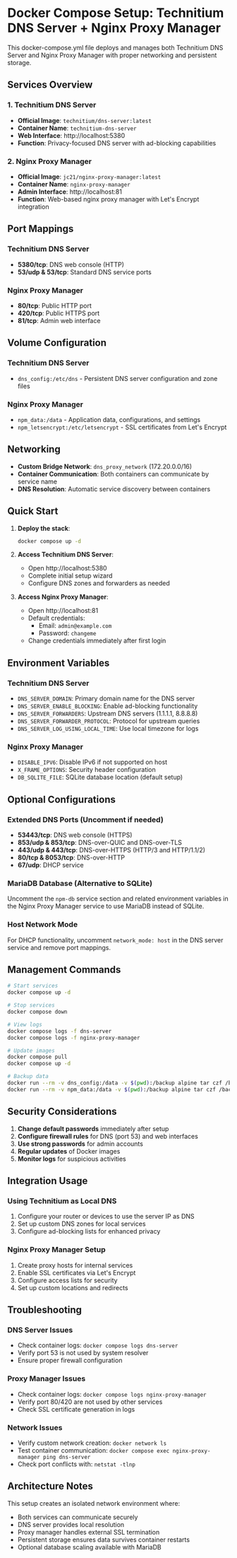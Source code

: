 # Docker Compose Setup: Technitium DNS Server + Nginx Proxy Manager

This docker-compose.yml file deploys and manages both Technitium DNS Server and Nginx Proxy Manager with proper networking and persistent storage.

## Services Overview

### 1. Technitium DNS Server
- **Official Image**: `technitium/dns-server:latest`
- **Container Name**: `technitium-dns-server`
- **Web Interface**: http://localhost:5380
- **Function**: Privacy-focused DNS server with ad-blocking capabilities

### 2. Nginx Proxy Manager
- **Official Image**: `jc21/nginx-proxy-manager:latest`
- **Container Name**: `nginx-proxy-manager`
- **Admin Interface**: http://localhost:81
- **Function**: Web-based nginx proxy manager with Let's Encrypt integration

## Port Mappings

### Technitium DNS Server
- **5380/tcp**: DNS web console (HTTP)
- **53/udp & 53/tcp**: Standard DNS service ports

### Nginx Proxy Manager
- **80/tcp**: Public HTTP port
- **420/tcp**: Public HTTPS port
- **81/tcp**: Admin web interface

## Volume Configuration

### Technitium DNS Server
- `dns_config:/etc/dns` - Persistent DNS server configuration and zone files

### Nginx Proxy Manager
- `npm_data:/data` - Application data, configurations, and settings
- `npm_letsencrypt:/etc/letsencrypt` - SSL certificates from Let's Encrypt

## Networking

- **Custom Bridge Network**: `dns_proxy_network` (172.20.0.0/16)
- **Container Communication**: Both containers can communicate by service name
- **DNS Resolution**: Automatic service discovery between containers

## Quick Start

1. **Deploy the stack**:
   ```bash
   docker compose up -d
   ```

2. **Access Technitium DNS Server**:
   - Open http://localhost:5380
   - Complete initial setup wizard
   - Configure DNS zones and forwarders as needed

3. **Access Nginx Proxy Manager**:
   - Open http://localhost:81
   - Default credentials:
     - Email: `admin@example.com`
     - Password: `changeme`
   - Change credentials immediately after first login

## Environment Variables

### Technitium DNS Server
- `DNS_SERVER_DOMAIN`: Primary domain name for the DNS server
- `DNS_SERVER_ENABLE_BLOCKING`: Enable ad-blocking functionality
- `DNS_SERVER_FORWARDERS`: Upstream DNS servers (1.1.1.1, 8.8.8.8)
- `DNS_SERVER_FORWARDER_PROTOCOL`: Protocol for upstream queries
- `DNS_SERVER_LOG_USING_LOCAL_TIME`: Use local timezone for logs

### Nginx Proxy Manager
- `DISABLE_IPV6`: Disable IPv6 if not supported on host
- `X_FRAME_OPTIONS`: Security header configuration
- `DB_SQLITE_FILE`: SQLite database location (default setup)

## Optional Configurations

### Extended DNS Ports (Uncomment if needed)
- **53443/tcp**: DNS web console (HTTPS)
- **853/udp & 853/tcp**: DNS-over-QUIC and DNS-over-TLS
- **443/udp & 443/tcp**: DNS-over-HTTPS (HTTP/3 and HTTP/1.1/2)
- **80/tcp & 8053/tcp**: DNS-over-HTTP
- **67/udp**: DHCP service

### MariaDB Database (Alternative to SQLite)
Uncomment the `npm-db` service section and related environment variables in the Nginx Proxy Manager service to use MariaDB instead of SQLite.

### Host Network Mode
For DHCP functionality, uncomment `network_mode: host` in the DNS server service and remove port mappings.

## Management Commands

```bash
# Start services
docker compose up -d

# Stop services
docker compose down

# View logs
docker compose logs -f dns-server
docker compose logs -f nginx-proxy-manager

# Update images
docker compose pull
docker compose up -d

# Backup data
docker run --rm -v dns_config:/data -v $(pwd):/backup alpine tar czf /backup/dns-backup.tar.gz -C /data .
docker run --rm -v npm_data:/data -v $(pwd):/backup alpine tar czf /backup/npm-backup.tar.gz -C /data .
```

## Security Considerations

1. **Change default passwords** immediately after setup
2. **Configure firewall rules** for DNS (port 53) and web interfaces
3. **Use strong passwords** for admin accounts
4. **Regular updates** of Docker images
5. **Monitor logs** for suspicious activities

## Integration Usage

### Using Technitium as Local DNS
1. Configure your router or devices to use the server IP as DNS
2. Set up custom DNS zones for local services
3. Configure ad-blocking lists for enhanced privacy

### Nginx Proxy Manager Setup
1. Create proxy hosts for internal services
2. Enable SSL certificates via Let's Encrypt
3. Configure access lists for security
4. Set up custom locations and redirects

## Troubleshooting

### DNS Server Issues
- Check container logs: `docker compose logs dns-server`
- Verify port 53 is not used by system resolver
- Ensure proper firewall configuration

### Proxy Manager Issues
- Check container logs: `docker compose logs nginx-proxy-manager`
- Verify port 80/420 are not used by other services
- Check SSL certificate generation in logs

### Network Issues
- Verify custom network creation: `docker network ls`
- Test container communication: `docker compose exec nginx-proxy-manager ping dns-server`
- Check port conflicts with: `netstat -tlnp`

## Architecture Notes

This setup creates an isolated network environment where:
- Both services can communicate securely
- DNS server provides local resolution
- Proxy manager handles external SSL termination
- Persistent storage ensures data survives container restarts
- Optional database scaling available with MariaDB